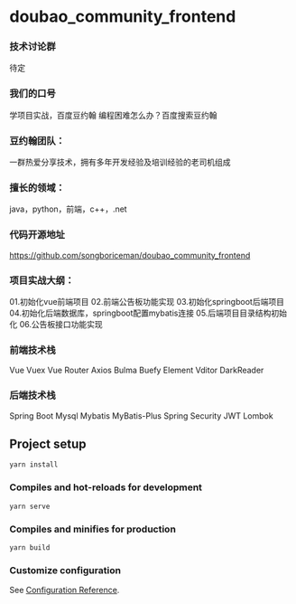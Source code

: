 # doubao_community_frontend

### 技术讨论群
待定

### 我们的口号
学项目实战，百度豆约翰
编程困难怎么办？百度搜索豆约翰


### 豆约翰团队：
一群热爱分享技术，拥有多年开发经验及培训经验的老司机组成
### 擅长的领域：
java，python，前端，c++，.net

### 代码开源地址
https://github.com/songboriceman/doubao_community_frontend

### 项目实战大纲：
01.初始化vue前端项目
02.前端公告板功能实现
03.初始化springboot后端项目
04.初始化后端数据库，springboot配置mybatis连接
05.后端项目目录结构初始化
06.公告板接口功能实现

### 前端技术栈
 Vue
 Vuex
 Vue Router
 Axios
 Bulma
 Buefy
 Element
 Vditor
 DarkReader

### 后端技术栈
 Spring Boot
 Mysql
 Mybatis
 MyBatis-Plus
 Spring Security
 JWT
 Lombok

## Project setup
```
yarn install
```

### Compiles and hot-reloads for development
```
yarn serve
```

### Compiles and minifies for production
```
yarn build
```

### Customize configuration
See [Configuration Reference](https://cli.vuejs.org/config/).
